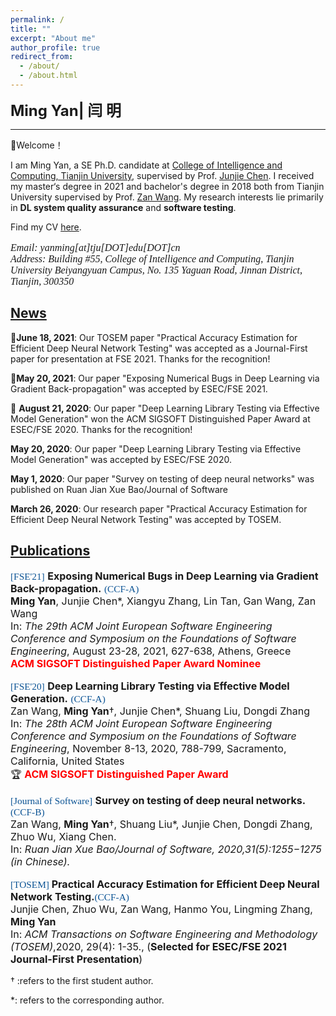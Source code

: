 ```yaml
---
permalink: /
title: ""
excerpt: "About me"
author_profile: true
redirect_from: 
  - /about/
  - /about.html  
---
```


<font size=5 style="font-style:bold"><strong>Ming Yan| 闫 明</strong></font> 

-----------------------------------------

👋Welcome！

I am Ming Yan, a SE Ph.D. candidate at [College of Intelligence and Computing, Tianjin University](http://cic.tju.edu.cn/english/home.htm), supervised by Prof. [Junjie Chen](https://sites.google.com/site/junjiechen08). I received my master‘s degree in 2021 and bachelor's degree in 2018 both from Tianjin University supervised by Prof. [Zan Wang](https://tjusail.github.io/people/wangzan.html). My research interests lie primarily in **DL system quality assurance** and **software testing**. 

Find my CV [here]().<br>

<p class="small" style="font-size:16px">
<font face="Times New Roman" style="font-style:italic">Email: yanming[at]tju[DOT]edu[DOT]cn</font> <br> <font face="Times New Roman" style="font-style:italic">Address:  Building #55,  College of Intelligence and Computing, Tianjin University Beiyangyuan Campus, No. 135 Yaguan Road, Jinnan District, Tianjin, 300350</font>
</p>


## [News](#news) 

 📢**June 18, 2021**: Our TOSEM paper "Practical Accuracy Estimation for Efficient Deep Neural Network Testing" was accepted as a Journal-First paper for presentation at FSE 2021. Thanks for the recognition! 

 📢**May 20, 2021**: Our paper "Exposing Numerical Bugs in Deep Learning via Gradient Back-propagation" was accepted by ESEC/FSE 2021. 

📢 **August 21, 2020**: Our paper "Deep Learning Library Testing via Effective Model Generation" won the ACM SIGSOFT Distinguished Paper Award at ESEC/FSE 2020. Thanks for the recognition! 

 **May 20, 2020**: Our paper "Deep Learning Library Testing via Effective Model Generation" was accepted by ESEC/FSE 2020. 

 **May 1, 2020**: Our paper "Survey on testing of deep neural networks" was published on Ruan  Jian Xue Bao/Journal of Software 

 **March 26, 2020**: Our research paper "Practical Accuracy Estimation for Efficient Deep Neural Network Testing" was accepted by TOSEM. 

## [Publications](#publications)

<p class="small" style="font-size:16px">
<span style="color: #0b5394;  font-family: 'Georgia'; font-size: 11.5pt; vertical-align: baseline;">[FSE'21]</span> <strong>Exposing Numerical Bugs in Deep Learning via Gradient Back-propagation.</strong> <span style="color: #0b5394;  font-family: 'Georgia'; font-size: 11.5pt; vertical-align: baseline;">(CCF-A)</span><br> <strong>Ming Yan</strong>, Junjie Chen*, Xiangyu Zhang, Lin Tan, Gan Wang, Zan Wang<br> In: <i>The 29th ACM Joint European Software Engineering Conference and Symposium on the Foundations of Software Engineering</i>, August 23-28, 2021, 627-638, Athens, Greece<br> <font color="red" style="font-style:bold"><strong>ACM SIGSOFT Distinguished Paper Award Nominee</strong> </font><br>

<p class="small" style="font-size:16px">
<span style="color: #0b5394;  font-family: 'Georgia'; font-size: 11.5pt; vertical-align: baseline;">[FSE'20]</span> <strong>Deep Learning Library Testing via Effective Model Generation.</strong> <span style="color: #0b5394;  font-family: 'Georgia'; font-size: 11.5pt; vertical-align: baseline;">(CCF-A)</span><br> Zan Wang, <strong>Ming Yan</strong>&dagger;, Junjie Chen*, Shuang Liu, Dongdi Zhang<br> In: <i>The 28th ACM Joint European Software Engineering Conference and Symposium on the Foundations of Software Engineering</i>, November 8-13, 2020, 788-799, Sacramento, California, United States<br> <span style='font-size:16px;'>&#127942;</span> <font color="red" style="font-style:bold"><strong>ACM SIGSOFT Distinguished Paper Award</strong> </font><br>

<p class="small" style="font-size:16px">
<span style="color: #0b5394;  font-family: 'Georgia'; font-size: 11.5pt; vertical-align: baseline;">[Journal of Software]</span> <strong>Survey on testing of deep neural networks.</strong> <span style="color: #0b5394;  font-family: 'Georgia'; font-size: 11.5pt; vertical-align: baseline;">(CCF-B)</span><br> Zan Wang, <strong>Ming Yan</strong>&dagger;, Shuang Liu*, Junjie Chen, Dongdi Zhang, Zhuo Wu, Xiang Chen.<br> In: <i>Ruan  Jian Xue Bao/Journal of Software, 2020,31(5):1255−1275 (in Chinese).</i><br>

<p class="small" style="font-size:16px"> <span style="color: #0b5394;  font-family: 'Georgia'; font-size: 11.5pt; vertical-align: baseline;">[TOSEM]</span><strong> Practical Accuracy Estimation for Efficient Deep Neural Network Testing.</strong><span style="color: #0b5394;  font-family: 'Georgia'; font-size: 11.5pt; vertical-align: baseline;">(CCF-A)</span><br>Junjie Chen, Zhuo Wu, Zan Wang, Hanmo You, Lingming Zhang, <strong>Ming Yan</strong><br> In: <i>ACM Transactions on Software Engineering and Methodology (TOSEM)</i>,2020, 29(4): 1-35., (<strong>Selected for ESEC/FSE 2021 Journal-First Presentation</strong>)<br>

&dagger; :refers to the first student author. <br>

\*: refers to the corresponding author. <br>

